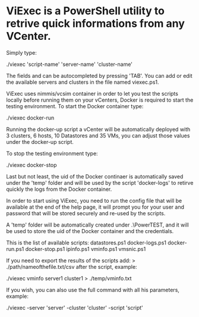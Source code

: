 # ViExec is a PowerShell utility to retrive quick informations from any VCenter.

Simply type:

./viexec 'script-name' 'server-name' 'cluster-name'

The fields <server> and <cluster> can be autocompleted by pressing 'TAB'.
You can add or edit the available servers and clusters in the file named viexec.ps1.

ViExec uses nimmis/vcsim container in order to let you test the scripts locally before running them on your vCenters, Docker is required to start the testing environment.
To start the Docker container type:

./viexec docker-run

Running the docker-up script a vCenter will be automatically deployed with 3 clusters, 6 hosts, 10 Datastores and 35 VMs, you can adjust those values under the docker-up script.

To stop the testing environment type:

./viexec docker-stop

Last but not least, the uid of the Docker continaer is automatically saved under the 'temp' folder and will be used by the script 'docker-logs' to retirve quickly the logs from the Docker container.

In order to start using ViExec, you need to run the config file that will be available at the end of the help page, it will prompt you for your user and password that will be stored securely and re-used by the scripts.

A 'temp' folder will be automatically created under .\PowerTEST, and it will be used to store the uid of the Docker container and the credentials.

This is the list of available scripts:
datastores.ps1
docker-logs.ps1
docker-run.ps1
docker-stop.ps1
ipinfo.ps1
vminfo.ps1
vmsnic.ps1

If you need to export the results of the scripts add: > ./path/nameofthefile.txt/csv after the script, example:

./viexec vminfo server1 cluster1 > ./temp/vminfo.txt

If you wish, you can also use the full command with all his parameters, example:

./viexec -server 'server' -cluster 'cluster' -script 'script'
